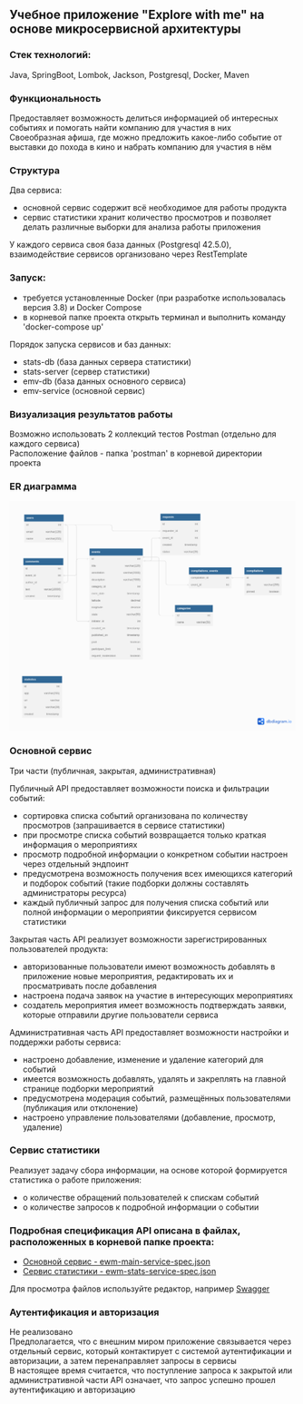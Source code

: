 ## Учебное приложение "Explore with me" на основе микросервисной архитектуры

### Стек технологий:
Java, SpringBoot, Lombok, Jackson, Postgresql, Docker, Maven

### Функциональность
Предоставляет возможность делиться информацией об интересных событиях и помогать найти компанию для участия в них<br />
Своеобразная афиша, где можно предложить какое-либо событие от выставки до похода в кино и набрать компанию
для участия в нём

### Структура
Два сервиса:
* основной сервис содержит всё необходимое для работы продукта
* cервис статистики хранит количество просмотров и позволяет делать различные выборки
  для анализа работы приложения

У каждого сервиса своя база данных (Postgresql 42.5.0), взаимодействие сервисов организовано через RestTemplate

### Запуск:
* требуется установленные Docker (при разработке использовалась версия 3.8) и Docker Compose
* в корневой папке проекта открыть терминал и выполнить команду 'docker-compose up'

Порядок запуска сервисов и баз данных:
* stats-db (база данных сервера статистики)
* stats-server (сервер статистики)
* emv-db (база данных основного сервиса)
* emv-service (основной сервис)

### Визуализация результатов работы
Возможно использовать 2 коллекций тестов Postman (отдельно для каждого сервиса)<br />
Расположение файлов - папка 'postman' в корневой директории проекта

### ER диаграмма

![ER_diagram](ER_diagram.png)

### Основной сервис
Три части (публичная, закрытая, административная)

Публичный API предоставляет возможности поиска и фильтрации событий:
* сортировка списка событий организована по количеству просмотров (запрашивается в сервисе статистики)
* при просмотре списка событий возвращается только краткая информация о мероприятиях
* просмотр подробной информации о конкретном событии настроен через отдельный эндпоинт
* предусмотрена возможность получения всех имеющихся категорий и подборок событий (такие подборки должны составлять
  администраторы ресурса)
* каждый публичный запрос для получения списка событий или полной информации о мероприятии фиксируется
  сервисом статистики

Закрытая часть API реализует возможности зарегистрированных пользователей продукта:
* авторизованные пользователи имеют возможность добавлять в приложение новые мероприятия, редактировать их и
  просматривать после добавления
* настроена подача заявок на участие в интересующих мероприятиях
* создатель мероприятия имеет возможность подтверждать заявки, которые отправили другие пользователи сервиса

Административная часть API предоставляет возможности настройки и поддержки работы сервиса:
* настроено добавление, изменение и удаление категорий для событий
* имеется возможность добавлять, удалять и закреплять на главной странице подборки мероприятий
* предусмотрена модерация событий, размещённых пользователями (публикация или отклонение)
* настроено управление пользователями (добавление, просмотр, удаление)

### Сервис статистики
Реализует задачу сбора информации, на основе которой формируется статистика о работе приложения:
* о количестве обращений пользователей к спискам событий
* о количестве запросов к подробной информации о событии

### Подробная спецификация API описана в файлах, расположенных в корневой папке проекта:
* [Основной сервис - ewm-main-service-spec.json](https://github.com/Evgeny2835/Explore-with-me/blob/main/ewm-main-service-spec.json)
* [Сервис статистики - ewm-stats-service-spec.json](https://github.com/Evgeny2835/Explore-with-me/blob/main/ewm-stats-service-spec.json)

Для просмотра файлов используйте редактор, например [Swagger](https://editor-next.swagger.io/)

### Аутентификация и авторизация
Не реализовано<br />
Предполагается, что с внешним миром приложение связывается через отдельный сервис, который контактирует
с системой аутентификации и авторизации, а затем перенаправляет запросы в сервисы<br />
В настоящее время считается, что поступление запроса к закрытой или административной части API означает,
что запрос успешно прошел аутентификацию и авторизацию
